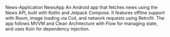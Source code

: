 News-Application
NewsApp An Android app that fetches news using the News API, built with Kotlin and Jetpack Compose. It features offline support with Room, image loading via Coil, and network requests using Retrofit. The app follows MVVM and Clean Architecture with Flow for managing state, and uses Koin for dependency injection.
